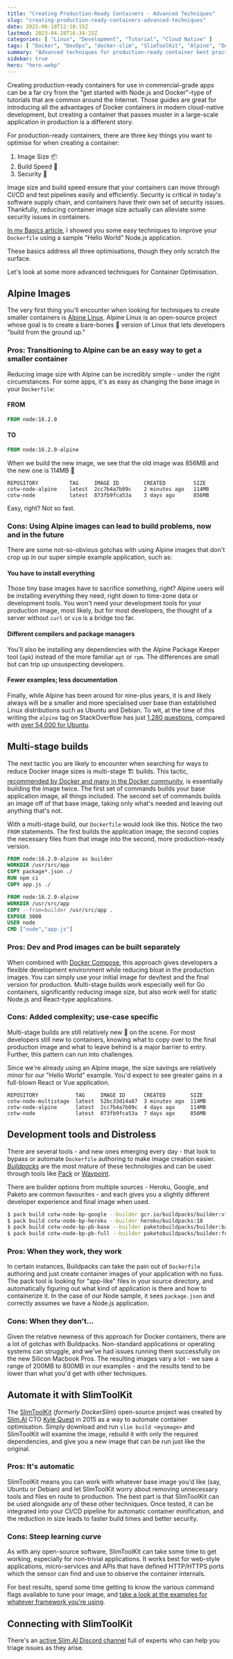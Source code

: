```yaml
---
title: "Creating Production-Ready Containers - Advanced Techniques"
slug: "creating-production-ready-containers-advanced-techniques"
date: 2021-06-18T12:18:15Z
lastmod: 2023-04-28T16:34:15Z
categories: [ "Linux", "Development", "Tutorial", "Cloud Native" ]
tags: [ "Docker", "DevOps", "docker-slim", "SlimToolKit", "Alpine", "Docker Compose", "Distroless", "Buildpacks", "Multi-Stage Builds" ]
summary: "Advanced techniques for production-ready container best practice"
sidebar: true
hero: "hero.webp"
---
```


Creating production-ready containers for use in commercial-grade apps can be a far cry from the "get started with Node.js and Docker"-type of tutorials that are common around the Internet. Those guides are great for introducing all the advantages of Docker containers in modern cloud-native development, but creating a container that passes muster in a large-scale application in production is a different story.

For production-ready containers, there are three key things you want to optimise for when creating a container:

1. Image Size 📦
2. Build Speed 🐢
3. Security 🔐

Image size and build speed ensure that your containers can move through CI/CD and test pipelines easily and efficiently. Security is critical in today's software supply chain, and containers have their own set of security issues. Thankfully, reducing container image size actually can alleviate some security issues in containers.

[In my Basics article](/posts/creating-production-ready-containers-the-basics), I showed you some easy techniques to improve your `Dockerfile` using a sample "Hello World" Node.js application.

These basics address all three optimisations, though they only scratch the surface.

Let's look at some more advanced techniques for Container Optimisation.

## Alpine Images

The very first thing you'll encounter when looking for techniques to create smaller containers is [Alpine Linux](https://alpinelinux.org/). Alpine Linux is an open-source project whose goal is to create a bare-bones 🦴 version of Linux that lets developers "build from the ground up."

### Pros: Transitioning to Alpine can be an easy way to get a smaller container

Reducing image size with Alpine can be incredibly simple - under the right circumstances. For some apps, it's as easy as changing the base image in your `Dockerfile`:

#### FROM

```dockerfile
FROM node:16.2.0
```

#### TO

```dockerfile
FROM node:16.2.0-alpine
```

When we build the new image, we see that the old image was 856MB and the new one is 114MB 🎉

```text
REPOSITORY         	TAG    	IMAGE ID        CREATED     	SIZE
cotw-node-alpine    latest 	2cc7b4a7b09c    2 minutes ago   114MB
cotw-node           latest 	873fb9fca53a    3 days ago  	856MB
```

Easy, right? Not so fast.

### Cons: Using Alpine images can lead to build problems, now and in the future

There are some not-so-obvious gotchas with using Alpine images that don't crop up in our super simple example application, such as:

#### You have to install everything

Those tiny base images have to sacrifice something, right? Alpine users will be installing everything they need, right down to time-zone data or development tools. You won't need your development tools for your production image, most likely, but for most developers, the thought of a server without `curl` or `vim` is a bridge too far.

#### Different compilers and package managers

You'll also be installing any dependencies with the Alpine Package Keeper tool (`apk`) instead of the more familiar `apt` or `rpm`. The differences are small but can trip up unsuspecting developers.

#### Fewer examples; less documentation

Finally, while Alpine has been around for nine-plus years, it is and likely always will be a smaller and more specialised user base than established Linux distributions such as Ubuntu and Debian. To wit, at the time of this writing the `alpine` tag on StackOverflow has just [1,280 questions](https://stackoverflow.com/questions/tagged/alpine), compared with [over 54,000 for Ubuntu](https://stackoverflow.com/questions/tagged/ubuntu).

## Multi-stage builds

The next tactic you are likely to encounter when searching for ways to reduce Docker image sizes is multi-stage 🏗 builds. This tactic, [recommended by Docker and many in the Docker community](https://docs.docker.com/develop/develop-images/multistage-build/), is essentially building the image twice. The first set of commands builds your base application image, all things included. The second set of commands builds an image off of that base image, taking only what's needed and leaving out anything that's not.

With a multi-stage build, our `Dockerfile` would look like this. Notice the two `FROM` statements. The first builds the application image; the second copies the necessary files from that image into the second, more production-ready version.

```dockerfile
FROM node:16.2.0-alpine as builder
WORKDIR /usr/src/app
COPY package*.json ./
RUN npm ci
COPY app.js ./

FROM node:16.2.0-alpine
WORKDIR /usr/src/app
COPY --from=builder /usr/src/app .
EXPOSE 3000
USER node
CMD ["node","app.js"]
```

### Pros: Dev and Prod images can be built separately

When combined with [Docker Compose](https://docs.docker.com/compose/), this approach gives developers a flexible development environment while reducing bloat in the production images. You can simply use your initial image for dev/test and the final version for production. Multi-stage builds work especially well for Go containers, significantly reducing image size, but also work well for static Node.js and React-type applications.

### Cons: Added complexity; use-case specific

Multi-stage builds are still relatively new 🌱 on the scene. For most developers still new to containers, knowing what to copy over to the final production image and what to leave behind is a major barrier to entry. Further, this pattern can run into challenges.

Since we're already using an Alpine image, the size savings are relatively minor for our "Hello World" example. You'd expect to see greater gains in a full-blown React or Vue application.

```text
REPOSITORY            TAG     IMAGE ID   	CREATED        SIZE
cotw-node-multistage  latest  52bc33d14a87  3 minutes ago  114MB
cotw-node-alpine      latest  2cc7b4a7b09c  4 days ago     114MB
cotw-node             latest  873fb9fca53a  7 days ago     856MB
```

## Development tools and Distroless

There are several tools - and new ones emerging every day - that look to bypass or automate `Dockerfile` authoring to make image creation easier. [*Buildpacks*](https://buildpacks.io/) are the most mature of these technologies and can be used through tools like [Pack](https://buildpacks.io/docs/tools/pack/) or [Waypoint](https://www.waypointproject.io/plugins/pack).

There are builder options from multiple sources - Heroku, Google, and Paketo are common favourites - and each gives you a slightly different developer experience and final image when used.

```bash
$ pack build cotw-node-bp-google --builder gcr.io/buildpacks/builder:v1
$ pack build cotw-node-bp-heroku --builder heroku/buildpacks:18
$ pack build cotw-node-bp-pb-base --builder paketobuildpacks/builder:base
$ pack build cotw-node-bp-pb-full --builder paketobuildpacks/builder:full
```

### Pros: When they work, they work

In certain instances, Buildpacks can take the pain out of `Dockerfile` authoring and just create container images of your application with no fuss. The pack tool is looking for "app-like" files in your source directory, and automatically figuring out what kind of application is there and how to containerize it. In the case of our Node sample, it sees `package.json` and correctly assumes we have a Node.js application.

### Cons: When they don't…

Given the relative newness of this approach for Docker containers, there are a lot of gotchas with Buildpacks. Non-standard applications or operating systems can struggle, and we've had issues running them successfully on the new Silicon Macbook Pros. The resulting images vary a lot - we saw a range of 200MB to 800MB in our examples - and the results tend to be lower than what you'd get with other techniques.

## Automate it with SlimToolKit

The [SlimToolKit](https://slimtoolkit.org/) (<em>formerly DockerSlim</em>) open-source project was created by [Slim.AI](https://slim.ai) CTO [Kyle Quest](https://twitter.com/kcqon) in 2015 as a way to automate container optimisation. Simply download and run `slim build <myimage>` and SlimToolKit will examine the image, rebuild it with only the required dependencies, and give you a new image that can be run just like the original.

### Pros: It's automatic

SlimToolKit means you can work with whatever base image you'd like (say, Ubuntu or Debian) and let SlimToolKit worry about removing unnecessary tools and files en route to production. The best part is that SlimToolKit can be used alongside any of these other techniques. Once tested, it can be integrated into your CI/CD pipeline for automatic container minification, and the reduction in size leads to faster build times and better security.

### Cons: Steep learning curve

As with any open-source software, SlimToolKit can take some time to get working, especially for non-trivial applications. It works best for web-style applications, micro-services and APIs that have defined HTTP/HTTPS ports which the sensor can find and use to observe the container internals.

For best results, spend some time getting to know the various command flags available to tune your image, and [take a look at the examples for whatever framework you're using](https://github.com/slimtoolkit/examples).

## Connecting with SlimToolKit

There's an [active Slim.AI Discord channel](https://discord.gg/uBttmfyYNB) full of experts who can help you triage issues as they arise.
